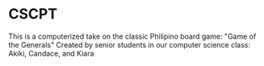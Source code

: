# CSCPT
This is a computerized take on the classic Philipino board game: "Game of the Generals" 
Created by senior students in our computer science class: Akiki, Candace, and Kiara
